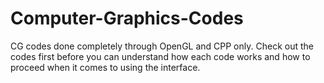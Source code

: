 # Computer-Graphics-Codes
CG codes done completely through OpenGL and CPP only. Check out the codes first before you can understand how each code works and how to proceed when it comes to using the interface.
